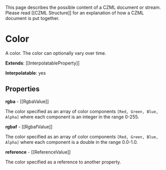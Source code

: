 This page describes the possible content of a CZML document or stream.  Please read [[CZML Structure]] for an explanation of how a CZML document is put together.

# Color

A color.  The color can optionally vary over time.

**Extends**: [[InterpolatableProperty]]

**Interpolatable**: yes

## Properties

**rgba** - [[RgbaValue]]

The color specified as an array of color components `[Red, Green, Blue, Alpha]` where each component is an integer in the range 0-255.


**rgbaf** - [[RgbafValue]]

The color specified as an array of color components `[Red, Green, Blue, Alpha]` where each component is a double in the range 0.0-1.0.


**reference** - [[ReferenceValue]]

The color specified as a reference to another property.



